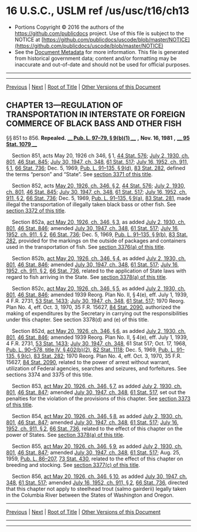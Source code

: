 ---
---

# 16 U.S.C., USLM ref /us/usc/t16/ch13

* Portions Copyright © 2016 the authors of the https://github.com/publicdocs project.
  Use of this file is subject to the NOTICE at [https://github.com/publicdocs/uscode/blob/master/NOTICE](https://github.com/publicdocs/uscode/blob/master/NOTICE)
* See the [Document Metadata](././../../../..//README.md) for more information.
  This file is generated from historical government data; content and/or formatting may be inaccurate and out-of-date and should not be used for official purposes.

----------
----------

[Previous](./../../../..//us/usc/t16/ch12H/m__us_usc_t16_s839h.md) | [Next](./../../../..//us/usc/t16/ch14/m__us_usc_t16_ch14.md) | [Root of Title](./../../../../) | [Other Versions of this Document](https://publicdocs.github.io/go/links?ns=uslm&ref=%2Fus%2Fusc%2Ft16%2Fch13)

## CHAPTER 13—REGULATION OF TRANSPORTATION IN INTERSTATE OR FOREIGN COMMERCE OF BLACK BASS AND OTHER FISH

§§ 851 to 856. __Repealed.__  __[__  __Pub. L. 97–79, § 9(b)(1)__  __][/us/pl/97/79/s9/b/1]__  __,__  __Nov. 16, 1981__  __,__  __[__  __95 Stat. 1079__  __][/us/stat/95/1079]__ 

    Section 851, acts May 20, 1926 ch 346, § 1, [44 Stat. 576][/us/stat/44/576]; [July 2, 1930, ch. 801][/us/act/1930-07-02/ch801], [46 Stat. 845][/us/stat/46/845]; [July 30, 1947, ch. 348][/us/act/1947-07-30/ch348], [61 Stat. 517][/us/stat/61/517]; [July 16, 1952, ch. 911, § 1][/us/act/1952-07-16/ch911/s1], [66 Stat. 736][/us/stat/66/736]; Dec. 5, 1969, [Pub. L. 91–135, § 9(d)][/us/pl/91/135/s9/d], [83 Stat. 282][/us/stat/83/282], defined the terms “person” and “State”. See [section 3371 of this title][/us/usc/t16/s3371].

    Section 852, acts [May 20, 1926, ch. 346, § 2][/us/act/1926-05-20/ch346/s2], [44 Stat. 576][/us/stat/44/576]; [July 2, 1930, ch. 801][/us/act/1930-07-02/ch801], [46 Stat. 845][/us/stat/46/845]; [July 30, 1947, ch. 348][/us/act/1947-07-30/ch348], [61 Stat. 517][/us/stat/61/517]; [July 16, 1952, ch. 911, § 2][/us/act/1952-07-16/ch911/s2], [66 Stat. 736][/us/stat/66/736]; Dec. 5, 1969, [Pub. L. 91–135, § 9(a)][/us/pl/91/135/s9/a], [83 Stat. 281][/us/stat/83/281], made illegal the transportation of illegally taken black bass or other fish. See [section 3372 of this title][/us/usc/t16/s3372].

    Section 852a, [act May 20, 1926, ch. 346, § 3][/us/act/1926-05-20/ch346/s3], as added [July 2, 1930, ch. 801][/us/act/1930-07-02/ch801], [46 Stat. 846][/us/stat/46/846]; amended [July 30, 1947, ch. 348][/us/act/1947-07-30/ch348], [61 Stat. 517][/us/stat/61/517]; [July 16, 1952, ch. 911, § 2][/us/act/1952-07-16/ch911/s2], [66 Stat. 736][/us/stat/66/736]; Dec. 5, 1969, [Pub. L. 91–135, § 9(b)][/us/pl/91/135/s9/b], [83 Stat. 282][/us/stat/83/282], provided for the markings on the outside of packages and containers used in the transportation of fish. See [section 3376(a) of this title][/us/usc/t16/s3376/a].

    Section 852b, [act May 20, 1926, ch. 346, § 4][/us/act/1926-05-20/ch346/s4], as added [July 2, 1930, ch. 801][/us/act/1930-07-02/ch801], [46 Stat. 846][/us/stat/46/846]; amended [July 30, 1947, ch. 348][/us/act/1947-07-30/ch348], [61 Stat. 517][/us/stat/61/517]; [July 16, 1952, ch. 911, § 2][/us/act/1952-07-16/ch911/s2], [66 Stat. 736][/us/stat/66/736], related to the application of State laws with regard to fish arriving in the State. See [section 3378(a) of this title][/us/usc/t16/s3378/a].

    Section 852c, [act May 20, 1926, ch. 346, § 5][/us/act/1926-05-20/ch346/s5], as added [July 2, 1930, ch. 801][/us/act/1930-07-02/ch801], [46 Stat. 846][/us/stat/46/846]; amended 1939 Reorg. Plan No. II, § 4(e), eff. July 1, 1939, 4 F.R. 2731, [53 Stat. 1433][/us/stat/53/1433]; [July 30, 1947, ch. 348][/us/act/1947-07-30/ch348], [61 Stat. 517][/us/stat/61/517]; 1970 Reorg. Plan No. 4, eff. Oct. 3, 1970, 35 F.R. 15627, [84 Stat. 2090][/us/stat/84/2090], authorized the making of expenditures by the Secretary in carrying out the responsibilities under this chapter. See section 3378(d) and (e) of this title.

    Section 852d, [act May 20, 1926, ch. 346, § 6][/us/act/1926-05-20/ch346/s6], as added [July 2, 1930, ch. 801][/us/act/1930-07-02/ch801], [46 Stat. 846][/us/stat/46/846]; amended 1939 Reorg. Plan No. II, § 4(e), eff. July 1, 1939, 4 F.R. 2731, [53 Stat. 1433][/us/stat/53/1433]; [July 30, 1947, ch. 348][/us/act/1947-07-30/ch348], 61 Stat 517; Oct. 17, 1968, [Pub. L. 90–578, title IV, § 402(b)(2)][/us/pl/90/578/s402/b/2], [82 Stat. 1118][/us/stat/82/1118]; Dec. 5, 1969, [Pub. L. 91–135, § 9(c)][/us/pl/91/135/s9/c], [83 Stat. 282][/us/stat/83/282]; 1970 Reorg. Plan No. 4, eff. Oct. 3, 1970, 35 F.R. 15627, [84 Stat. 2090][/us/stat/84/2090], related to the power of arrest without warrant, utilization of Federal agencies, searches and seizures, and forfeitures. See sections 3374 and 3375 of this title.

    Section 853, [act May 20, 1926, ch. 346, § 7][/us/act/1926-05-20/ch346/s7], as added [July 2, 1930, ch. 801][/us/act/1930-07-02/ch801], [46 Stat. 847][/us/stat/46/847]; amended [July 30, 1947, ch. 348][/us/act/1947-07-30/ch348], [61 Stat. 517][/us/stat/61/517], set out the penalties for the violation of the provisions of this chapter. See [section 3373 of this title][/us/usc/t16/s3373].

    Section 854, [act May 20, 1926, ch. 346, § 8][/us/act/1926-05-20/ch346/s8], as added [July 2, 1930, ch. 801][/us/act/1930-07-02/ch801], [46 Stat. 847][/us/stat/46/847]; amended [July 30, 1947, ch. 348][/us/act/1947-07-30/ch348], [61 Stat. 517][/us/stat/61/517]; [July 16, 1952, ch. 911, § 2][/us/act/1952-07-16/ch911/s2], [66 Stat. 736][/us/stat/66/736], related to the effect of this chapter on the power of States. See [section 3378(a) of this title][/us/usc/t16/s3378/a].

    Section 855, [act May 20, 1926, ch. 346, § 9][/us/act/1926-05-20/ch346/s9], as added [July 2, 1930, ch. 801][/us/act/1930-07-02/ch801], [46 Stat. 847][/us/stat/46/847]; amended [July 30, 1947, ch. 348][/us/act/1947-07-30/ch348], [61 Stat. 517][/us/stat/61/517]; Aug. 25, 1959, [Pub. L. 86–207][/us/pl/86/207], [73 Stat. 430][/us/stat/73/430], related to the effect of this chapter on breeding and stocking. See [section 3377(c) of this title][/us/usc/t16/s3377/c].

    Section 856, [act May 20, 1926, ch. 346, § 10][/us/act/1926-05-20/ch346/s10], as added [July 30, 1947, ch. 348][/us/act/1947-07-30/ch348], [61 Stat. 517][/us/stat/61/517]; amended [July 16, 1952, ch. 911, § 2][/us/act/1952-07-16/ch911/s2], [66 Stat. 736][/us/stat/66/736], directed that this chapter not apply to steelhead trout (salmo gairderii) legally taken in the Columbia River between the States of Washington and Oregon.

----------

[Previous](./../../../..//us/usc/t16/ch12H/m__us_usc_t16_s839h.md) | [Next](./../../../..//us/usc/t16/ch14/m__us_usc_t16_ch14.md) | [Root of Title](./../../../../) | [Other Versions of this Document](https://publicdocs.github.io/go/links?ns=uslm&ref=%2Fus%2Fusc%2Ft16%2Fch13)

----------
----------

[/us/pl/97/79/s9/b/1]: https://publicdocs.github.io/go/links?ns=uslm&ref=%2Fus%2Fpl%2F97%2F79%2Fs9%2Fb%2F1
[/us/stat/95/1079]: https://publicdocs.github.io/go/links?ns=uslm&ref=%2Fus%2Fstat%2F95%2F1079
[/us/stat/44/576]: https://publicdocs.github.io/go/links?ns=uslm&ref=%2Fus%2Fstat%2F44%2F576
[/us/act/1930-07-02/ch801]: https://publicdocs.github.io/go/links?ns=uslm&ref=%2Fus%2Fact%2F1930-07-02%2Fch801
[/us/stat/46/845]: https://publicdocs.github.io/go/links?ns=uslm&ref=%2Fus%2Fstat%2F46%2F845
[/us/act/1947-07-30/ch348]: https://publicdocs.github.io/go/links?ns=uslm&ref=%2Fus%2Fact%2F1947-07-30%2Fch348
[/us/stat/61/517]: https://publicdocs.github.io/go/links?ns=uslm&ref=%2Fus%2Fstat%2F61%2F517
[/us/act/1952-07-16/ch911/s1]: https://publicdocs.github.io/go/links?ns=uslm&ref=%2Fus%2Fact%2F1952-07-16%2Fch911%2Fs1
[/us/stat/66/736]: https://publicdocs.github.io/go/links?ns=uslm&ref=%2Fus%2Fstat%2F66%2F736
[/us/pl/91/135/s9/d]: https://publicdocs.github.io/go/links?ns=uslm&ref=%2Fus%2Fpl%2F91%2F135%2Fs9%2Fd
[/us/stat/83/282]: https://publicdocs.github.io/go/links?ns=uslm&ref=%2Fus%2Fstat%2F83%2F282
[/us/usc/t16/s3371]: https://publicdocs.github.io/go/links?ns=uslm&ref=%2Fus%2Fusc%2Ft16%2Fs3371
[/us/act/1926-05-20/ch346/s2]: https://publicdocs.github.io/go/links?ns=uslm&ref=%2Fus%2Fact%2F1926-05-20%2Fch346%2Fs2
[/us/stat/44/576]: https://publicdocs.github.io/go/links?ns=uslm&ref=%2Fus%2Fstat%2F44%2F576
[/us/act/1930-07-02/ch801]: https://publicdocs.github.io/go/links?ns=uslm&ref=%2Fus%2Fact%2F1930-07-02%2Fch801
[/us/stat/46/845]: https://publicdocs.github.io/go/links?ns=uslm&ref=%2Fus%2Fstat%2F46%2F845
[/us/act/1947-07-30/ch348]: https://publicdocs.github.io/go/links?ns=uslm&ref=%2Fus%2Fact%2F1947-07-30%2Fch348
[/us/stat/61/517]: https://publicdocs.github.io/go/links?ns=uslm&ref=%2Fus%2Fstat%2F61%2F517
[/us/act/1952-07-16/ch911/s2]: https://publicdocs.github.io/go/links?ns=uslm&ref=%2Fus%2Fact%2F1952-07-16%2Fch911%2Fs2
[/us/stat/66/736]: https://publicdocs.github.io/go/links?ns=uslm&ref=%2Fus%2Fstat%2F66%2F736
[/us/pl/91/135/s9/a]: https://publicdocs.github.io/go/links?ns=uslm&ref=%2Fus%2Fpl%2F91%2F135%2Fs9%2Fa
[/us/stat/83/281]: https://publicdocs.github.io/go/links?ns=uslm&ref=%2Fus%2Fstat%2F83%2F281
[/us/usc/t16/s3372]: https://publicdocs.github.io/go/links?ns=uslm&ref=%2Fus%2Fusc%2Ft16%2Fs3372
[/us/act/1926-05-20/ch346/s3]: https://publicdocs.github.io/go/links?ns=uslm&ref=%2Fus%2Fact%2F1926-05-20%2Fch346%2Fs3
[/us/act/1930-07-02/ch801]: https://publicdocs.github.io/go/links?ns=uslm&ref=%2Fus%2Fact%2F1930-07-02%2Fch801
[/us/stat/46/846]: https://publicdocs.github.io/go/links?ns=uslm&ref=%2Fus%2Fstat%2F46%2F846
[/us/act/1947-07-30/ch348]: https://publicdocs.github.io/go/links?ns=uslm&ref=%2Fus%2Fact%2F1947-07-30%2Fch348
[/us/stat/61/517]: https://publicdocs.github.io/go/links?ns=uslm&ref=%2Fus%2Fstat%2F61%2F517
[/us/act/1952-07-16/ch911/s2]: https://publicdocs.github.io/go/links?ns=uslm&ref=%2Fus%2Fact%2F1952-07-16%2Fch911%2Fs2
[/us/stat/66/736]: https://publicdocs.github.io/go/links?ns=uslm&ref=%2Fus%2Fstat%2F66%2F736
[/us/pl/91/135/s9/b]: https://publicdocs.github.io/go/links?ns=uslm&ref=%2Fus%2Fpl%2F91%2F135%2Fs9%2Fb
[/us/stat/83/282]: https://publicdocs.github.io/go/links?ns=uslm&ref=%2Fus%2Fstat%2F83%2F282
[/us/usc/t16/s3376/a]: https://publicdocs.github.io/go/links?ns=uslm&ref=%2Fus%2Fusc%2Ft16%2Fs3376%2Fa
[/us/act/1926-05-20/ch346/s4]: https://publicdocs.github.io/go/links?ns=uslm&ref=%2Fus%2Fact%2F1926-05-20%2Fch346%2Fs4
[/us/act/1930-07-02/ch801]: https://publicdocs.github.io/go/links?ns=uslm&ref=%2Fus%2Fact%2F1930-07-02%2Fch801
[/us/stat/46/846]: https://publicdocs.github.io/go/links?ns=uslm&ref=%2Fus%2Fstat%2F46%2F846
[/us/act/1947-07-30/ch348]: https://publicdocs.github.io/go/links?ns=uslm&ref=%2Fus%2Fact%2F1947-07-30%2Fch348
[/us/stat/61/517]: https://publicdocs.github.io/go/links?ns=uslm&ref=%2Fus%2Fstat%2F61%2F517
[/us/act/1952-07-16/ch911/s2]: https://publicdocs.github.io/go/links?ns=uslm&ref=%2Fus%2Fact%2F1952-07-16%2Fch911%2Fs2
[/us/stat/66/736]: https://publicdocs.github.io/go/links?ns=uslm&ref=%2Fus%2Fstat%2F66%2F736
[/us/usc/t16/s3378/a]: https://publicdocs.github.io/go/links?ns=uslm&ref=%2Fus%2Fusc%2Ft16%2Fs3378%2Fa
[/us/act/1926-05-20/ch346/s5]: https://publicdocs.github.io/go/links?ns=uslm&ref=%2Fus%2Fact%2F1926-05-20%2Fch346%2Fs5
[/us/act/1930-07-02/ch801]: https://publicdocs.github.io/go/links?ns=uslm&ref=%2Fus%2Fact%2F1930-07-02%2Fch801
[/us/stat/46/846]: https://publicdocs.github.io/go/links?ns=uslm&ref=%2Fus%2Fstat%2F46%2F846
[/us/stat/53/1433]: https://publicdocs.github.io/go/links?ns=uslm&ref=%2Fus%2Fstat%2F53%2F1433
[/us/act/1947-07-30/ch348]: https://publicdocs.github.io/go/links?ns=uslm&ref=%2Fus%2Fact%2F1947-07-30%2Fch348
[/us/stat/61/517]: https://publicdocs.github.io/go/links?ns=uslm&ref=%2Fus%2Fstat%2F61%2F517
[/us/stat/84/2090]: https://publicdocs.github.io/go/links?ns=uslm&ref=%2Fus%2Fstat%2F84%2F2090
[/us/act/1926-05-20/ch346/s6]: https://publicdocs.github.io/go/links?ns=uslm&ref=%2Fus%2Fact%2F1926-05-20%2Fch346%2Fs6
[/us/act/1930-07-02/ch801]: https://publicdocs.github.io/go/links?ns=uslm&ref=%2Fus%2Fact%2F1930-07-02%2Fch801
[/us/stat/46/846]: https://publicdocs.github.io/go/links?ns=uslm&ref=%2Fus%2Fstat%2F46%2F846
[/us/stat/53/1433]: https://publicdocs.github.io/go/links?ns=uslm&ref=%2Fus%2Fstat%2F53%2F1433
[/us/act/1947-07-30/ch348]: https://publicdocs.github.io/go/links?ns=uslm&ref=%2Fus%2Fact%2F1947-07-30%2Fch348
[/us/pl/90/578/s402/b/2]: https://publicdocs.github.io/go/links?ns=uslm&ref=%2Fus%2Fpl%2F90%2F578%2Fs402%2Fb%2F2
[/us/stat/82/1118]: https://publicdocs.github.io/go/links?ns=uslm&ref=%2Fus%2Fstat%2F82%2F1118
[/us/pl/91/135/s9/c]: https://publicdocs.github.io/go/links?ns=uslm&ref=%2Fus%2Fpl%2F91%2F135%2Fs9%2Fc
[/us/stat/83/282]: https://publicdocs.github.io/go/links?ns=uslm&ref=%2Fus%2Fstat%2F83%2F282
[/us/stat/84/2090]: https://publicdocs.github.io/go/links?ns=uslm&ref=%2Fus%2Fstat%2F84%2F2090
[/us/act/1926-05-20/ch346/s7]: https://publicdocs.github.io/go/links?ns=uslm&ref=%2Fus%2Fact%2F1926-05-20%2Fch346%2Fs7
[/us/act/1930-07-02/ch801]: https://publicdocs.github.io/go/links?ns=uslm&ref=%2Fus%2Fact%2F1930-07-02%2Fch801
[/us/stat/46/847]: https://publicdocs.github.io/go/links?ns=uslm&ref=%2Fus%2Fstat%2F46%2F847
[/us/act/1947-07-30/ch348]: https://publicdocs.github.io/go/links?ns=uslm&ref=%2Fus%2Fact%2F1947-07-30%2Fch348
[/us/stat/61/517]: https://publicdocs.github.io/go/links?ns=uslm&ref=%2Fus%2Fstat%2F61%2F517
[/us/usc/t16/s3373]: https://publicdocs.github.io/go/links?ns=uslm&ref=%2Fus%2Fusc%2Ft16%2Fs3373
[/us/act/1926-05-20/ch346/s8]: https://publicdocs.github.io/go/links?ns=uslm&ref=%2Fus%2Fact%2F1926-05-20%2Fch346%2Fs8
[/us/act/1930-07-02/ch801]: https://publicdocs.github.io/go/links?ns=uslm&ref=%2Fus%2Fact%2F1930-07-02%2Fch801
[/us/stat/46/847]: https://publicdocs.github.io/go/links?ns=uslm&ref=%2Fus%2Fstat%2F46%2F847
[/us/act/1947-07-30/ch348]: https://publicdocs.github.io/go/links?ns=uslm&ref=%2Fus%2Fact%2F1947-07-30%2Fch348
[/us/stat/61/517]: https://publicdocs.github.io/go/links?ns=uslm&ref=%2Fus%2Fstat%2F61%2F517
[/us/act/1952-07-16/ch911/s2]: https://publicdocs.github.io/go/links?ns=uslm&ref=%2Fus%2Fact%2F1952-07-16%2Fch911%2Fs2
[/us/stat/66/736]: https://publicdocs.github.io/go/links?ns=uslm&ref=%2Fus%2Fstat%2F66%2F736
[/us/usc/t16/s3378/a]: https://publicdocs.github.io/go/links?ns=uslm&ref=%2Fus%2Fusc%2Ft16%2Fs3378%2Fa
[/us/act/1926-05-20/ch346/s9]: https://publicdocs.github.io/go/links?ns=uslm&ref=%2Fus%2Fact%2F1926-05-20%2Fch346%2Fs9
[/us/act/1930-07-02/ch801]: https://publicdocs.github.io/go/links?ns=uslm&ref=%2Fus%2Fact%2F1930-07-02%2Fch801
[/us/stat/46/847]: https://publicdocs.github.io/go/links?ns=uslm&ref=%2Fus%2Fstat%2F46%2F847
[/us/act/1947-07-30/ch348]: https://publicdocs.github.io/go/links?ns=uslm&ref=%2Fus%2Fact%2F1947-07-30%2Fch348
[/us/stat/61/517]: https://publicdocs.github.io/go/links?ns=uslm&ref=%2Fus%2Fstat%2F61%2F517
[/us/pl/86/207]: https://publicdocs.github.io/go/links?ns=uslm&ref=%2Fus%2Fpl%2F86%2F207
[/us/stat/73/430]: https://publicdocs.github.io/go/links?ns=uslm&ref=%2Fus%2Fstat%2F73%2F430
[/us/usc/t16/s3377/c]: https://publicdocs.github.io/go/links?ns=uslm&ref=%2Fus%2Fusc%2Ft16%2Fs3377%2Fc
[/us/act/1926-05-20/ch346/s10]: https://publicdocs.github.io/go/links?ns=uslm&ref=%2Fus%2Fact%2F1926-05-20%2Fch346%2Fs10
[/us/act/1947-07-30/ch348]: https://publicdocs.github.io/go/links?ns=uslm&ref=%2Fus%2Fact%2F1947-07-30%2Fch348
[/us/stat/61/517]: https://publicdocs.github.io/go/links?ns=uslm&ref=%2Fus%2Fstat%2F61%2F517
[/us/act/1952-07-16/ch911/s2]: https://publicdocs.github.io/go/links?ns=uslm&ref=%2Fus%2Fact%2F1952-07-16%2Fch911%2Fs2
[/us/stat/66/736]: https://publicdocs.github.io/go/links?ns=uslm&ref=%2Fus%2Fstat%2F66%2F736


